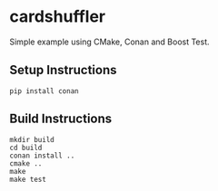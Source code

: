 # cardshuffler
Simple example using CMake, Conan and Boost Test.

## Setup Instructions

```shell
pip install conan
```

## Build Instructions

```shell
mkdir build
cd build
conan install ..
cmake ..
make
make test
```
